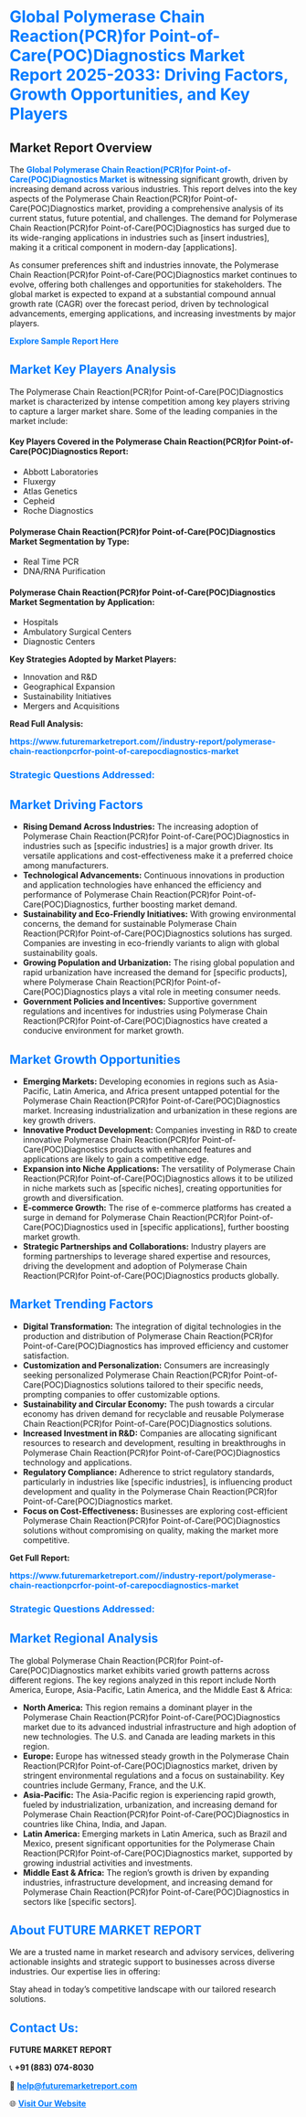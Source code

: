 <h1 style="color: #007BFF;">Global Polymerase Chain Reaction(PCR)for Point-of-Care(POC)Diagnostics Market Report 2025-2033: Driving Factors, Growth Opportunities, and Key Players</h1>

<section id="overview">
<h2>Market Report Overview</h2>
<p>The <a href="https://www.futuremarketreport.com//industry-report/polymerase-chain-reactionpcrfor-point-of-carepocdiagnostics-market" style="color: #007BFF; text-decoration: none;"><strong>Global Polymerase Chain Reaction(PCR)for Point-of-Care(POC)Diagnostics Market</strong></a> is witnessing significant growth, driven by increasing demand across various industries. This report delves into the key aspects of the Polymerase Chain Reaction(PCR)for Point-of-Care(POC)Diagnostics market, providing a comprehensive analysis of its current status, future potential, and challenges. The demand for Polymerase Chain Reaction(PCR)for Point-of-Care(POC)Diagnostics has surged due to its wide-ranging applications in industries such as [insert industries], making it a critical component in modern-day [applications].</p>
<p>As consumer preferences shift and industries innovate, the Polymerase Chain Reaction(PCR)for Point-of-Care(POC)Diagnostics market continues to evolve, offering both challenges and opportunities for stakeholders. The global market is expected to expand at a substantial compound annual growth rate (CAGR) over the forecast period, driven by technological advancements, emerging applications, and increasing investments by major players.</p>
</section>

<section id="overview">
<p><a href="https://www.futuremarketreport.com//request-sample/reportId=82806" style="color: #007BFF; text-decoration: none;"><strong>Explore Sample Report Here</strong></a></p>
</section>

<section id="key-players">
<h2 style="color: #007BFF;">Market Key Players Analysis</h2>
<p>The Polymerase Chain Reaction(PCR)for Point-of-Care(POC)Diagnostics market is characterized by intense competition among key players striving to capture a larger market share. Some of the leading companies in the market include:</p>
<h4>Key Players Covered in the Polymerase Chain Reaction(PCR)for Point-of-Care(POC)Diagnostics Report:</h4>
<ul><li>Abbott Laboratories</li><li>Fluxergy</li><li>Atlas Genetics</li><li>Cepheid</li><li>Roche Diagnostics</li></ul>
<h4>Polymerase Chain Reaction(PCR)for Point-of-Care(POC)Diagnostics Market Segmentation by Type:</h4>
<ul><li>Real Time PCR</li><li>DNA/RNA Purification</li></ul>

<h4>Polymerase Chain Reaction(PCR)for Point-of-Care(POC)Diagnostics Market Segmentation by Application:</h4>
<ul><li>Hospitals</li><li>Ambulatory Surgical Centers</li><li>Diagnostic Centers</li></ul>
<p><strong>Key Strategies Adopted by Market Players:</strong></p>
<ul>
<li>Innovation and R&D</li>
<li>Geographical Expansion</li>
<li>Sustainability Initiatives</li>
<li>Mergers and Acquisitions</li>
</ul>
</section>

<section>
<p><strong>Read Full Analysis: </strong></p><a href="https://www.futuremarketreport.com//industry-report/polymerase-chain-reactionpcrfor-point-of-carepocdiagnostics-market" style="color: #007BFF; text-decoration: none;"><strong>https://www.futuremarketreport.com//industry-report/polymerase-chain-reactionpcrfor-point-of-carepocdiagnostics-market</strong></a>
<h3 style="color: #007BFF;">Strategic Questions Addressed:</h3>
</section>

<section id="driving-factors">
<h2 style="color: #007BFF;">Market Driving Factors</h2>
<ul>
<li><strong>Rising Demand Across Industries:</strong> The increasing adoption of Polymerase Chain Reaction(PCR)for Point-of-Care(POC)Diagnostics in industries such as [specific industries] is a major growth driver. Its versatile applications and cost-effectiveness make it a preferred choice among manufacturers.</li>
<li><strong>Technological Advancements:</strong> Continuous innovations in production and application technologies have enhanced the efficiency and performance of Polymerase Chain Reaction(PCR)for Point-of-Care(POC)Diagnostics, further boosting market demand.</li>
<li><strong>Sustainability and Eco-Friendly Initiatives:</strong> With growing environmental concerns, the demand for sustainable Polymerase Chain Reaction(PCR)for Point-of-Care(POC)Diagnostics solutions has surged. Companies are investing in eco-friendly variants to align with global sustainability goals.</li>
<li><strong>Growing Population and Urbanization:</strong> The rising global population and rapid urbanization have increased the demand for [specific products], where Polymerase Chain Reaction(PCR)for Point-of-Care(POC)Diagnostics plays a vital role in meeting consumer needs.</li>
<li><strong>Government Policies and Incentives:</strong> Supportive government regulations and incentives for industries using Polymerase Chain Reaction(PCR)for Point-of-Care(POC)Diagnostics have created a conducive environment for market growth.</li>
</ul>
</section>

<section id="growth-opportunities">
<h2 style="color: #007BFF;">Market Growth Opportunities</h2>
<ul>
<li><strong>Emerging Markets:</strong> Developing economies in regions such as Asia-Pacific, Latin America, and Africa present untapped potential for the Polymerase Chain Reaction(PCR)for Point-of-Care(POC)Diagnostics market. Increasing industrialization and urbanization in these regions are key growth drivers.</li>
<li><strong>Innovative Product Development:</strong> Companies investing in R&D to create innovative Polymerase Chain Reaction(PCR)for Point-of-Care(POC)Diagnostics products with enhanced features and applications are likely to gain a competitive edge.</li>
<li><strong>Expansion into Niche Applications:</strong> The versatility of Polymerase Chain Reaction(PCR)for Point-of-Care(POC)Diagnostics allows it to be utilized in niche markets such as [specific niches], creating opportunities for growth and diversification.</li>
<li><strong>E-commerce Growth:</strong> The rise of e-commerce platforms has created a surge in demand for Polymerase Chain Reaction(PCR)for Point-of-Care(POC)Diagnostics used in [specific applications], further boosting market growth.</li>
<li><strong>Strategic Partnerships and Collaborations:</strong> Industry players are forming partnerships to leverage shared expertise and resources, driving the development and adoption of Polymerase Chain Reaction(PCR)for Point-of-Care(POC)Diagnostics products globally.</li>
</ul>
</section>

<section id="trending-factors">
<h2 style="color: #007BFF;">Market Trending Factors</h2>
<ul>
<li><strong>Digital Transformation:</strong> The integration of digital technologies in the production and distribution of Polymerase Chain Reaction(PCR)for Point-of-Care(POC)Diagnostics has improved efficiency and customer satisfaction.</li>
<li><strong>Customization and Personalization:</strong> Consumers are increasingly seeking personalized Polymerase Chain Reaction(PCR)for Point-of-Care(POC)Diagnostics solutions tailored to their specific needs, prompting companies to offer customizable options.</li>
<li><strong>Sustainability and Circular Economy:</strong> The push towards a circular economy has driven demand for recyclable and reusable Polymerase Chain Reaction(PCR)for Point-of-Care(POC)Diagnostics solutions.</li>
<li><strong>Increased Investment in R&D:</strong> Companies are allocating significant resources to research and development, resulting in breakthroughs in Polymerase Chain Reaction(PCR)for Point-of-Care(POC)Diagnostics technology and applications.</li>
<li><strong>Regulatory Compliance:</strong> Adherence to strict regulatory standards, particularly in industries like [specific industries], is influencing product development and quality in the Polymerase Chain Reaction(PCR)for Point-of-Care(POC)Diagnostics market.</li>
<li><strong>Focus on Cost-Effectiveness:</strong> Businesses are exploring cost-efficient Polymerase Chain Reaction(PCR)for Point-of-Care(POC)Diagnostics solutions without compromising on quality, making the market more competitive.</li>
</ul>
</section>

<section>
<p><strong>Get Full Report: </strong></p><a href="https://www.futuremarketreport.com//industry-report/polymerase-chain-reactionpcrfor-point-of-carepocdiagnostics-market" style="color: #007BFF; text-decoration: none;"><strong>https://www.futuremarketreport.com//industry-report/polymerase-chain-reactionpcrfor-point-of-carepocdiagnostics-market</strong></a>
<h3 style="color: #007BFF;">Strategic Questions Addressed:</h3>
</section>


<section id="regional-analysis">
<h2 style="color: #007BFF;">Market Regional Analysis</h2>
<p>The global Polymerase Chain Reaction(PCR)for Point-of-Care(POC)Diagnostics market exhibits varied growth patterns across different regions. The key regions analyzed in this report include North America, Europe, Asia-Pacific, Latin America, and the Middle East & Africa:</p>
<ul>
<li><strong>North America:</strong> This region remains a dominant player in the Polymerase Chain Reaction(PCR)for Point-of-Care(POC)Diagnostics market due to its advanced industrial infrastructure and high adoption of new technologies. The U.S. and Canada are leading markets in this region.</li>
<li><strong>Europe:</strong> Europe has witnessed steady growth in the Polymerase Chain Reaction(PCR)for Point-of-Care(POC)Diagnostics market, driven by stringent environmental regulations and a focus on sustainability. Key countries include Germany, France, and the U.K.</li>
<li><strong>Asia-Pacific:</strong> The Asia-Pacific region is experiencing rapid growth, fueled by industrialization, urbanization, and increasing demand for Polymerase Chain Reaction(PCR)for Point-of-Care(POC)Diagnostics in countries like China, India, and Japan.</li>
<li><strong>Latin America:</strong> Emerging markets in Latin America, such as Brazil and Mexico, present significant opportunities for the Polymerase Chain Reaction(PCR)for Point-of-Care(POC)Diagnostics market, supported by growing industrial activities and investments.</li>
<li><strong>Middle East & Africa:</strong> The region’s growth is driven by expanding industries, infrastructure development, and increasing demand for Polymerase Chain Reaction(PCR)for Point-of-Care(POC)Diagnostics in sectors like [specific sectors].</li>
</ul>
</section>

<footer>
<h2 style="color: #007BFF;">About FUTURE MARKET REPORT</h2>
<p>We are a trusted name in market research and advisory services, delivering actionable insights and strategic support to businesses across diverse industries. Our expertise lies in offering:</p>

<p>Stay ahead in today’s competitive landscape with our tailored research solutions.</p>

<h2 style="color: #007BFF;">Contact Us:</h2>
<p><strong>FUTURE MARKET REPORT</strong></p>
<p>📞 <strong>+91 (883) 074-8030</strong></p>
<p>📧 <strong><a href="mailto:help@futuremarketreport.com" style="color: #007BFF;">help@futuremarketreport.com</a></strong></p>
<p>🌐 <strong><a href="https://www.futuremarketreport.com/" style="color: #007BFF;">Visit Our Website</a></strong></p>
</footer>